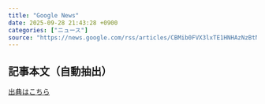 ```yaml
---
title: "Google News"
date: 2025-09-28 21:43:28 +0900
categories: ["ニュース"]
source: "https://news.google.com/rss/articles/CBMib0FVX3lxTE1HNHAzNzBtN1NvNnA3VnpDb0JiVlpKaGp2dmFSNEpuMUhsYWxXaF91MjE0WXNVdUtiUTA4eXo3a2Z1a2tnWENLNXNDLVlaRnc3QjFZeUw1TURyY3M3RVpkcFJveGNOS3U4UXkzdEl3OA?oc=5"
---
```


## 記事本文（自動抽出）
<body class="y0K44d EA71Tc" id="readabilityBody"></body>

[出典はこちら](https://news.google.com/rss/articles/CBMib0FVX3lxTE1HNHAzNzBtN1NvNnA3VnpDb0JiVlpKaGp2dmFSNEpuMUhsYWxXaF91MjE0WXNVdUtiUTA4eXo3a2Z1a2tnWENLNXNDLVlaRnc3QjFZeUw1TURyY3M3RVpkcFJveGNOS3U4UXkzdEl3OA?oc=5)
